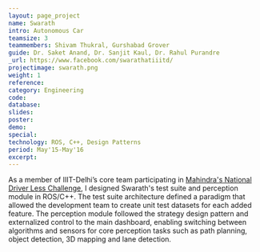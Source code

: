 ```yaml
---
layout: page_project
name: Swarath
intro: Autonomous Car
teamsize: 3
teammembers: Shivam Thukral, Gurshabad Grover
guide: Dr. Saket Anand, Dr. Sanjit Kaul, Dr. Rahul Purandre
_url: https://www.facebook.com/swarathatiiitd/
projectimage: swarath.png
weight: 1
reference: 
category: Engineering
code: 
database:
slides: 
poster: 
demo:
special:
technology: ROS, C++, Design Patterns
period: May'15-May'16
excerpt: 
---
```

As a member of IIIT-Delhi’s core team participating in <a href="http://www.sparktherise.com/what-you-get/">Mahindra's National Driver Less Challenge</a>, I designed Swarath's test suite and perception module in ROS/C++. The test suite architecture defined a paradigm that allowed the development team to create unit test datasets for each added feature. The perception module followed the strategy design pattern and externalized control to the main dashboard, enabling switching between algorithms and sensors for core perception tasks such as path planning, object detection, 3D mapping and lane detection. 